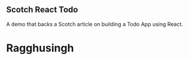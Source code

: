 ## Scotch React Todo
A demo that backs a Scotch article on building a Todo App using React.
# Ragghusingh
